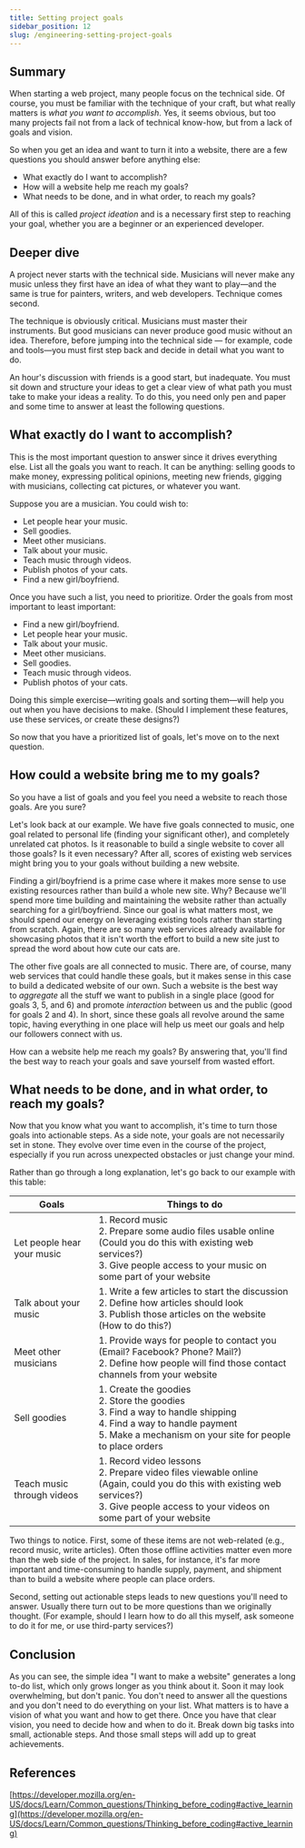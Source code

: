 ```yaml
---
title: Setting project goals
sidebar_position: 12
slug: /engineering-setting-project-goals
---
```




## Summary


When starting a web project, many people focus on the technical side. Of course, you must be familiar with the technique of your craft, but what really matters is _what you want to accomplish_. Yes, it seems obvious, but too many projects fail not from a lack of technical know-how, but from a lack of goals and vision.


So when you get an idea and want to turn it into a website, there are a few questions you should answer before anything else:

- What exactly do I want to accomplish?
- How will a website help me reach my goals?
- What needs to be done, and in what order, to reach my goals?

All of this is called _project ideation_ and is a necessary first step to reaching your goal, whether you are a beginner or an experienced developer.


## Deeper dive


A project never starts with the technical side. Musicians will never make any music unless they first have an idea of what they want to play—and the same is true for painters, writers, and web developers. Technique comes second.


The technique is obviously critical. Musicians must master their instruments. But good musicians can never produce good music without an idea. Therefore, before jumping into the technical side — for example, code and tools—you must first step back and decide in detail what you want to do.


An hour's discussion with friends is a good start, but inadequate. You must sit down and structure your ideas to get a clear view of what path you must take to make your ideas a reality. To do this, you need only pen and paper and some time to answer at least the following questions.


## What exactly do I want to accomplish?


This is the most important question to answer since it drives everything else. List all the goals you want to reach. It can be anything: selling goods to make money, expressing political opinions, meeting new friends, gigging with musicians, collecting cat pictures, or whatever you want.


Suppose you are a musician. You could wish to:

- Let people hear your music.
- Sell goodies.
- Meet other musicians.
- Talk about your music.
- Teach music through videos.
- Publish photos of your cats.
- Find a new girl/boyfriend.

Once you have such a list, you need to prioritize. Order the goals from most important to least important:

- Find a new girl/boyfriend.
- Let people hear your music.
- Talk about your music.
- Meet other musicians.
- Sell goodies.
- Teach music through videos.
- Publish photos of your cats.

Doing this simple exercise—writing goals and sorting them—will help you out when you have decisions to make. (Should I implement these features, use these services, or create these designs?)


So now that you have a prioritized list of goals, let's move on to the next question.


## How could a website bring me to my goals?


So you have a list of goals and you feel you need a website to reach those goals. Are you sure?


Let's look back at our example. We have five goals connected to music, one goal related to personal life (finding your significant other), and completely unrelated cat photos. Is it reasonable to build a single website to cover all those goals? Is it even necessary? After all, scores of existing web services might bring you to your goals without building a new website.


Finding a girl/boyfriend is a prime case where it makes more sense to use existing resources rather than build a whole new site. Why? Because we'll spend more time building and maintaining the website rather than actually searching for a girl/boyfriend. Since our goal is what matters most, we should spend our energy on leveraging existing tools rather than starting from scratch. Again, there are so many web services already available for showcasing photos that it isn't worth the effort to build a new site just to spread the word about how cute our cats are.


The other five goals are all connected to music. There are, of course, many web services that could handle these goals, but it makes sense in this case to build a dedicated website of our own. Such a website is the best way to _aggregate_ all the stuff we want to publish in a single place (good for goals 3, 5, and 6) and promote _interaction_ between us and the public (good for goals 2 and 4). In short, since these goals all revolve around the same topic, having everything in one place will help us meet our goals and help our followers connect with us.


How can a website help me reach my goals? By answering that, you'll find the best way to reach your goals and save yourself from wasted effort.


## What needs to be done, and in what order, to reach my goals?


Now that you know what you want to accomplish, it's time to turn those goals into actionable steps. As a side note, your goals are not necessarily set in stone. They evolve over time even in the course of the project, especially if you run across unexpected obstacles or just change your mind.


Rather than go through a long explanation, let's go back to our example with this table:


| Goals                      | Things to do                                                                                                                                                                                    |
| -------------------------- | ----------------------------------------------------------------------------------------------------------------------------------------------------------------------------------------------- |
| Let people hear your music | 1. Record music<br/>2. Prepare some audio files usable online (Could you do this with existing web services?)<br/>3. Give people access to your music on some part of your website              |
| Talk about your music      | 1. Write a few articles to start the discussion<br/>2. Define how articles should look<br/>3. Publish those articles on the website (How to do this?)                                           |
| Meet other musicians       | 1. Provide ways for people to contact you (Email? Facebook? Phone? Mail?)<br/>2. Define how people will find those contact channels from your website                                           |
| Sell goodies               | 1. Create the goodies<br/>2. Store the goodies<br/>3. Find a way to handle shipping<br/>4. Find a way to handle payment<br/>5. Make a mechanism on your site for people to place orders         |
| Teach music through videos | 1. Record video lessons<br/>2. Prepare video files viewable online (Again, could you do this with existing web services?)<br/>3. Give people access to your videos on some part of your website |


Two things to notice. First, some of these items are not web-related (e.g., record music, write articles). Often those offline activities matter even more than the web side of the project. In sales, for instance, it's far more important and time-consuming to handle supply, payment, and shipment than to build a website where people can place orders.


Second, setting out actionable steps leads to new questions you'll need to answer. Usually there turn out to be more questions than we originally thought. (For example, should I learn how to do all this myself, ask someone to do it for me, or use third-party services?)


## Conclusion


As you can see, the simple idea "I want to make a website" generates a long to-do list, which only grows longer as you think about it. Soon it may look overwhelming, but don't panic. You don't need to answer all the questions and you don't need to do everything on your list. What matters is to have a vision of what you want and how to get there. Once you have that clear vision, you need to decide how and when to do it. Break down big tasks into small, actionable steps. And those small steps will add up to great achievements.


## References


[https://developer.mozilla.org/en-US/docs/Learn/Common_questions/Thinking_before_coding#active_learning](https://developer.mozilla.org/en-US/docs/Learn/Common_questions/Thinking_before_coding#active_learning)

